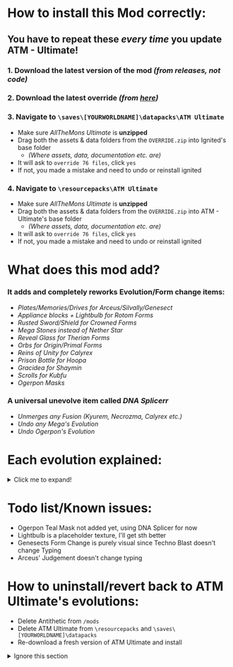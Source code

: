 # How to install this Mod correctly:
## You have to repeat these *every time* you update ATM - Ultimate!

### 1. Download the latest version of the mod *(from releases, **not** code)*

### 2. Download the latest override *(from [here]())*

### 3. Navigate to `\saves\[YOURWORLDNAME]\datapacks\ATM Ultimate`
- Make sure *AllTheMons Ultimate* is **unzipped**
- Drag both the assets & data folders from the `OVERRIDE.zip` into Ignited's base folder
    - *(Where assets, data, documentation etc. are)*
- It will ask to `override 76 files`, click `yes`
- If not, you made a mistake and need to undo or reinstall ignited

### 4. Navigate to `\resourcepacks\ATM Ultimate`
- Make sure *AllTheMons Ultimate* is **unzipped**
- Drag both the assets & data folders from the `OVERRIDE.zip` into ATM - Ultimate's base folder
  - *(Where assets, data, documentation etc. are)*
- It will ask to `override 76 files`, click `yes`
- If not, you made a mistake and need to undo or reinstall ignited


# What does this mod add?
### It adds and completely reworks Evolution/Form change items:
- *Plates/Memories/Drives for Arceus/Silvally/Genesect*
- *Appliance blocks + Lightbulb for Rotom Forms*
- *Rusted Sword/Shield for Crowned Forms*
- *Mega Stones instead of Nether Star*
- *Reveal Glass for Therian Forms*
- *Orbs for Origin/Primal Forms*
- *Reins of Unity for Calyrex*
- *Prison Bottle for Hoopa*
- *Gracidea for Shaymin*
- *Scrolls for Kubfu*
- *Ogerpon Masks*

### A universal unevolve item called *DNA Splicerr*
- *Unmerges any Fusion (Kyurem, Necrozma, Calyrex etc.)*
- *Undo any Mega's Evolution*
- *Undo Ogerpon's Evolution* 

# Each evolution explained:

<details>
<summary>Click me to expand!</summary>

***If a Pokémon is not listed here, it uses the ATM Ultimate way of evolving!***

- **Arceus:**
  - Form Changes   - Hold the respective `Plate`


- **Calyrex:**
  - Ice    - Hold `Reins of Unity` + have Glastrier in Party 
  - Shadow - Hold `Reins of Unity` + have Spectrier in Party
  - Base   - Hold `DNA Splicer`


- **Dialga/Palkia/Giratina:**
  - Origin Form      - Hold `Adamant/Lustrous/Griseous Orb`
  - Altered Form     - Hold `DNA Splicer`


- **Groudon/Kyogre:**
  - Primal Form      - Hold `Red/Blue Orb`
  - Base Form        - Hold `DNA Splicer`

    
- **Enamorus Tornadus, Thundurus, Landorus:**
  - Form Changes    - Hold `Reveal Glass`


- **Genesect:**
    - Form Changes   - Hold the respective `Drive`


- **Hoopa:**
  - Form Changes   - Hold `Prison Bottle`


- **Kubfu:**
  - Urshifu-Dark   - Use `Scroll of Darkness`
  - Urshifu-Water  - Use `Scroll of Waters`


- **Kyurem:**
  - Kyurem-White   - Have Reshiram in Party
  - Kyurem-Black   - Have Zekrom in Party
  - Kyurem         - Hold `DNA Splicer`


- **Mega Evolutions:**
  - Normal Mons           - Level 50+, 180+ Friendship, Hold specific `Mega Stone`
  - Pseudos/Legendaries   - Level 70+, 180+ Friendship, Hold specific `Mega Stone`


- **Necrozma:**
  - Dusk-Mane      - Have Solgaleo in Party
  - Dawn-Wings     - Have Lunala in Party
  - Ultra          - Hold `Beacon` with either Dusk-Mane or Dawn-Wings Necrozma
  - Revert         - Hold `DNA Splicer`


- **Ogerpon**
  - Teal        - Hold `DNA Splicer`
  - Wellspring  - Hold `Wellspring Mask`
  - Hearthflame - Hold `Hearthflame Mask`
  - Cornerstone - Hold `Cornerstone Mask`


- **Rotom:**
  - Fan Appliance        - Right-click a `Dubious Fan` with Rotom in Party
  - Frost Appliance      - Right-click a `Dubious Fridge` with Rotom in Party
  - Heat Appliance       - Right-click a `Dubious Oven` Rotom in Party
  - Mow Appliance        - Right-click a `Dubious Mower` with Rotom in Party
  - Wash Appliance       - Right-click a `Dubious Washer` with Rotom in Party
  - Base                 - Use `Dubious Lightbulb` while in any Appliance


- **Shaymin:**
  - Form Changes - Hold Gracidea


- **Silvally:**
    - Form Changes   - Hold the respective `Memory`

- **Zacian/Zamazenta**
  - Form Changes - Hold `Rusted Sword/Shield`

</details>

# Todo list/Known issues:
- Ogerpon Teal Mask not added yet, using DNA Splicer for now
- Lightbulb is a placeholder texture, I'll get sth better
- Genesects Form Change is purely visual since Techno Blast doesn't change Typing
- Arceus' Judgement doesn't change typing

# How to uninstall/revert back to ATM Ultimate's evolutions:
- Delete Antithetic from `/mods`
- Delete ATM Ultimate from `\resourcepacks` and `\saves\[YOURWORLDNAME]\datapacks`
- Re-download a fresh version of ATM Ultimate and install

<details>
<summary>Ignore this section</summary>

## I SAID IGNORE! THIS INFORMATION IS OUTDATED AS OF NOW
1. Download the latest version of the mod *(from releases, **not** code)*
2. Delete your **ATM Ultimate** from
    - `\saves\[YOURWORLDNAME]\datapacks`
    - `\resourcepacks`
3. Download [this](https://drive.google.com/file/d/15vftnMOyC2H-nnj9Atm0Ga_xPKKcfjy-/view?usp=drive_link) version of ATM Ultimate
4. Put it back in:
    - `\saves\[YOURWORLDNAME]\datapacks`
    - `\resourcepacks`

</details>
